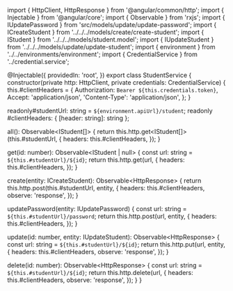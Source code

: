 import { HttpClient, HttpResponse } from '@angular/common/http';
import { Injectable } from '@angular/core';
import { Observable } from 'rxjs';
import { IUpdatePassword } from 'src/models/update/update-password';
import { ICreateStudent } from '../../../models/create/create-student';
import { IStudent } from '../../../models/student.model';
import { IUpdateStudent } from '../../../models/update/update-student';
import { environment } from '../../environments/environment';
import { CredentialService } from '../credential.service';

@Injectable({
  providedIn: 'root',
})
export class StudentService {
  constructor(private http: HttpClient, private credentials: CredentialService) {
    this.#clientHeaders = {
      Authorization: `Bearer ${this.credentials.token}`,
      Accept: 'application/json',
      'Content-Type': 'application/json',
    };
  }

  readonly#studentUrl: string = `${environment.apiUrl}/student`;
  readonly #clientHeaders: { [header: string]: string };

  all(): Observable<IStudent[]> {
    return this.http.get<IStudent[]>(this.#studentUrl, {
      headers: this.#clientHeaders,
    });
  }

  get(id: number): Observable<IStudent | null> {
    const url: string = `${this.#studentUrl}/${id}`;
    return this.http.get<IStudent>(url, {
      headers: this.#clientHeaders,
    });
  }

  create(entity: ICreateStudent): Observable<HttpResponse<Object>> {
    return this.http.post(this.#studentUrl, entity, {
      headers: this.#clientHeaders,
      observe: 'response',
    });
  }

  updatePassword(entity: IUpdatePassword) {
    const url: string = `${this.#studentUrl}/password`;
    return this.http.post(url, entity, {
      headers: this.#clientHeaders,
    });
  }

  update(id: number, entity: IUpdateStudent): Observable<HttpResponse<Object>> {
    const url: string = `${this.#studentUrl}/${id}`;
    return this.http.put(url, entity, {
      headers: this.#clientHeaders,
      observe: 'response',
    });
  }

  delete(id: number): Observable<HttpResponse<Object>> {
    const url: string = `${this.#studentUrl}/${id}`;
    return this.http.delete(url, {
      headers: this.#clientHeaders,
      observe: 'response',
    });
  }
}
